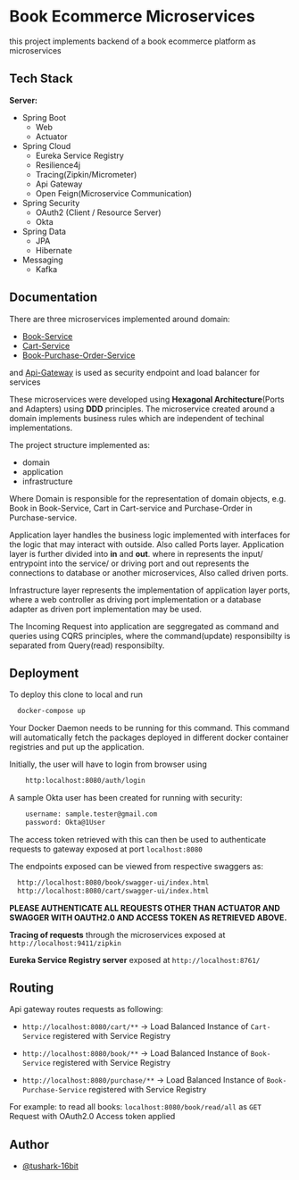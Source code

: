 
# Book Ecommerce Microservices

this project implements backend of a book ecommerce platform as microservices

## Tech Stack

**Server:**
- Spring Boot
  - Web
  - Actuator
- Spring Cloud
  - Eureka Service Registry
  - Resilience4j
  - Tracing(Zipkin/Micrometer)
  - Api Gateway
  - Open Feign(Microservice Communication)
- Spring Security
  - OAuth2 (Client / Resource Server)
  - Okta
- Spring Data
  - JPA
  - Hibernate
- Messaging
  - Kafka


## Documentation

There are three microservices implemented around domain:
- [Book-Service](https://github.com/tushark-16bit/books-microservice)
- [Cart-Service](https://github.com/tushark-16bit/cart-service)
- [Book-Purchase-Order-Service](https://github.com/tushark-16bit/book-purchase-service)

and [Api-Gateway](https://github.com/tushark-16bit/books-api-gateway) is 
used as security endpoint and load balancer for services

These microservices were developed using **Hexagonal Architecture**(Ports and Adapters) using **DDD** principles. The microservice created around a domain implements business rules which are independent of techinal implementations.

The project structure implemented as:
- domain
- application
- infrastructure

Where Domain is responsible for the representation of domain objects, e.g. 
Book in Book-Service, Cart in Cart-service and Purchase-Order in Purchase-service.

Application layer handles the business logic implemented with interfaces for the logic that may interact with outside. Also called Ports layer.
Application layer is further divided into **in** and **out**.
where in represents the input/ entrypoint into the service/ or driving port 
and out represents the connections to database or another microservices, Also called driven ports.

Infrastructure layer represents the implementation of application layer ports, where a web controller as driving port implementation or a database adapter as driven port implementation may be used.

The Incoming Request into application are seggregated as command and queries using CQRS principles, where the command(update) responsibilty is separated from Query(read) responsibilty.

## Deployment

To deploy this clone to local and run

```bash
  docker-compose up
```

Your Docker Daemon needs to be running for this command. This command will automatically fetch the packages deployed in different docker container registries and put up the application.

Initially, the user will have to login from browser using
```bash
    http:localhost:8080/auth/login
```
A sample Okta user has been created for running with security:

```bash
    username: sample.tester@gmail.com
    password: Okta@1User
```
The access token retrieved with this can then be used to authenticate requests to gateway exposed at port ```localhost:8080```

The endpoints exposed can be viewed from respective swaggers as:
```bash
  http://localhost:8080/book/swagger-ui/index.html
  http://localhost:8080/cart/swagger-ui/index.html
```

**PLEASE AUTHENTICATE ALL REQUESTS OTHER THAN ACTUATOR AND SWAGGER WITH 
OAUTH2.0 AND ACCESS 
TOKEN AS RETRIEVED ABOVE.**

**Tracing of requests** through the microservices exposed at
```http://localhost:9411/zipkin```

**Eureka Service Registry server** exposed at ```http://localhost:8761/```


## Routing

Api gateway routes requests as following:

- ```http://localhost:8080/cart/**``` -> Load Balanced Instance of ```Cart-Service``` registered with Service Registry

- ```http://localhost:8080/book/**``` -> Load Balanced Instance of ```Book-Service``` registered with Service Registry

- ```http://localhost:8080/purchase/**``` -> Load Balanced Instance of 
  ```Book-Purchase-Service``` registered with Service Registry

For example: to read all books: ```localhost:8080/book/read/all``` as 
```GET``` Request with OAuth2.0 Access token applied 


## Author

- [@tushark-16bit](https://github.com/tushark-16bit)



